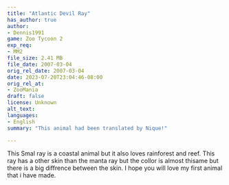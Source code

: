 ```yaml
---
title: "Atlantic Devil Ray"
has_author: true
author: 
- Dennis1991
game: Zoo Tycoon 2
exp_req: 
- MM2
file_size: 2.41 MB
file_date: 2007-03-04
orig_rel_date: 2007-03-04
date: 2023-07-20T23:04:46-08:00
orig_rel_at: 
- ZooMania
draft: false
license: Unknown
alt_text: 
languages:
- English
summary: "This animal had been translated by Nique!"

---
```


This Smal ray is a coastal animal but it also loves rainforest and reef. This ray has a other skin than the manta ray but the collor is almost thisame but there is a big diffrence between the skin. I hope you will love my first animal that i have made.